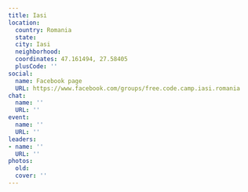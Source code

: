 ```yaml
---
title: Iasi
location:
  country: Romania
  state: 
  city: Iasi
  neighborhood: 
  coordinates: 47.161494, 27.58405
  plusCode: ''
social:
  name: Facebook page
  URL: https://www.facebook.com/groups/free.code.camp.iasi.romania
chat:
  name: ''
  URL: ''
event:
  name: ''
  URL: ''
leaders:
- name: ''
  URL: ''
photos:
  old: 
  cover: ''
---
```

